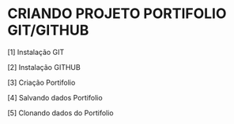 # CRIANDO PROJETO PORTIFOLIO GIT/GITHUB

[1] Instalação GIT

[2] Instalação GITHUB

[3] Criação Portifolio

[4] Salvando dados Portifolio

[5] Clonando dados do Portifolio 


